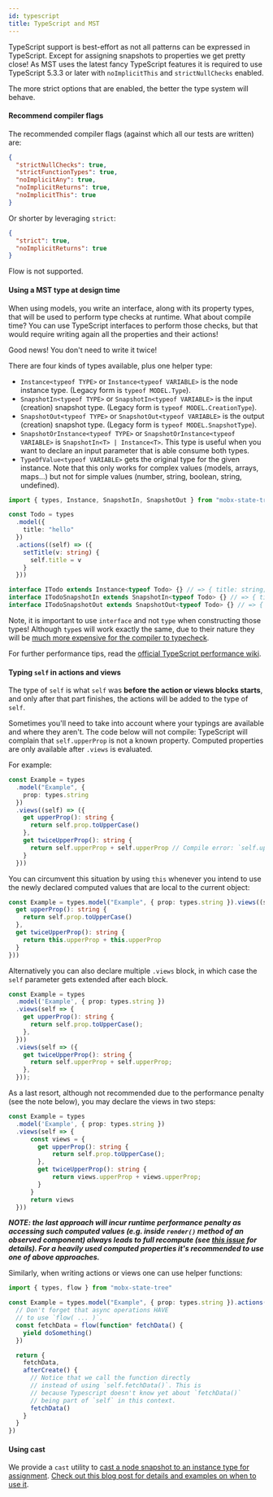 ```yaml
---
id: typescript
title: TypeScript and MST
---
```


<div id="codefund"></div>

TypeScript support is best-effort as not all patterns can be expressed in TypeScript. Except for assigning snapshots to properties we get pretty close! As MST uses the latest fancy TypeScript features it is required to use TypeScript 5.3.3 or later with `noImplicitThis` and `strictNullChecks` enabled.

The more strict options that are enabled, the better the type system will behave.

#### Recommend compiler flags

The recommended compiler flags (against which all our tests are written) are:

```json
{
  "strictNullChecks": true,
  "strictFunctionTypes": true,
  "noImplicitAny": true,
  "noImplicitReturns": true,
  "noImplicitThis": true
}
```

Or shorter by leveraging `strict`:

```json
{
  "strict": true,
  "noImplicitReturns": true
}
```

Flow is not supported.

#### Using a MST type at design time

When using models, you write an interface, along with its property types, that will be used to perform type checks at runtime.
What about compile time? You can use TypeScript interfaces to perform those checks, but that would require writing again all the properties and their actions!

Good news! You don't need to write it twice!

There are four kinds of types available, plus one helper type:

- `Instance<typeof TYPE>` or `Instance<typeof VARIABLE>` is the node instance type. (Legacy form is `typeof MODEL.Type`).
- `SnapshotIn<typeof TYPE>` or `SnapshotIn<typeof VARIABLE>` is the input (creation) snapshot type. (Legacy form is `typeof MODEL.CreationType`).
- `SnapshotOut<typeof TYPE>` or `SnapshotOut<typeof VARIABLE>` is the output (creation) snapshot type. (Legacy form is `typeof MODEL.SnapshotType`).
- `SnapshotOrInstance<typeof TYPE>` or `SnapshotOrInstance<typeof VARIABLE>` is `SnapshotIn<T> | Instance<T>`. This type is useful when you want to declare an input parameter that is able consume both types.
- `TypeOfValue<typeof VARIABLE>` gets the original type for the given instance. Note that this only works for complex values (models, arrays, maps...) but not for simple values (number, string, boolean, string, undefined).

```typescript
import { types, Instance, SnapshotIn, SnapshotOut } from "mobx-state-tree"

const Todo = types
  .model({
    title: "hello"
  })
  .actions((self) => ({
    setTitle(v: string) {
      self.title = v
    }
  }))

interface ITodo extends Instance<typeof Todo> {} // => { title: string; setTitle: (v: string) => void }
interface ITodoSnapshotIn extends SnapshotIn<typeof Todo> {} // => { title?: string }
interface ITodoSnapshotOut extends SnapshotOut<typeof Todo> {} // => { title: string }
```

Note, it is important to use `interface` and not `type` when constructing those types! Although `type`s will work exactly the same, due to their nature they will be [much more expensive for the compiler to typecheck](https://github.com/microsoft/TypeScript/wiki/Performance#preferring-interfaces-over-intersections).

For further performance tips, read the [official TypeScript performance wiki](https://github.com/microsoft/TypeScript/wiki/Performance).

#### Typing `self` in actions and views

The type of `self` is what `self` was **before the action or views blocks starts**, and only after that part finishes, the actions will be added to the type of `self`.

Sometimes you'll need to take into account where your typings are available and where they aren't. The code below will not compile: TypeScript will complain that `self.upperProp` is not a known property. Computed properties are only available after `.views` is evaluated.

For example:

```typescript
const Example = types
  .model("Example", {
    prop: types.string
  })
  .views((self) => ({
    get upperProp(): string {
      return self.prop.toUpperCase()
    },
    get twiceUpperProp(): string {
      return self.upperProp + self.upperProp // Compile error: `self.upperProp` is not yet defined
    }
  }))
```

You can circumvent this situation by using `this` whenever you intend to use the newly declared computed values that are local to the current object:

```typescript
const Example = types.model("Example", { prop: types.string }).views((self) => ({
  get upperProp(): string {
    return self.prop.toUpperCase()
  },
  get twiceUpperProp(): string {
    return this.upperProp + this.upperProp
  }
}))
```

Alternatively you can also declare multiple `.views` block, in which case the `self` parameter gets extended after each block.

```typescript
const Example = types
  .model('Example', { prop: types.string })
  .views(self => {
    get upperProp(): string {
      return self.prop.toUpperCase();
    },
  }))
  .views(self => ({
    get twiceUpperProp(): string {
      return self.upperProp + self.upperProp;
    },
  }));
```

As a last resort, although not recommended due to the performance penalty (see the note below), you may declare the views in two steps:

```typescript
const Example = types
  .model('Example', { prop: types.string })
  .views(self => {
      const views = {
        get upperProp(): string {
            return self.prop.toUpperCase();
        },
        get twiceUpperProp(): string {
            return views.upperProp + views.upperProp;
        }
      }
      return views
  }))
```

_**NOTE: the last approach will incur runtime performance penalty as accessing such computed values (e.g. inside `render()` method of an observed component) always leads to full recompute (see [this issue](https://github.com/mobxjs/mobx-state-tree/issues/818#issue-323164363) for details). For a heavily used computed properties it's recommended to use one of above approaches.**_

Similarly, when writing actions or views one can use helper functions:

```typescript
import { types, flow } from "mobx-state-tree"

const Example = types.model("Example", { prop: types.string }).actions((self) => {
  // Don't forget that async operations HAVE
  // to use `flow( ... )`.
  const fetchData = flow(function* fetchData() {
    yield doSomething()
  })

  return {
    fetchData,
    afterCreate() {
      // Notice that we call the function directly
      // instead of using `self.fetchData()`. This is
      // because Typescript doesn't know yet about `fetchData()`
      // being part of `self` in this context.
      fetchData()
    }
  }
})
```

#### Using cast

We provide a `cast` utility to [cast a node snapshot to an instance type for assignment](https://mobx-state-tree.js.org/API/#cast). [Check out this blog post for details and examples on when to use it](https://coolsoftware.dev/blog/type-casting-in-mobx-state-tree/).
